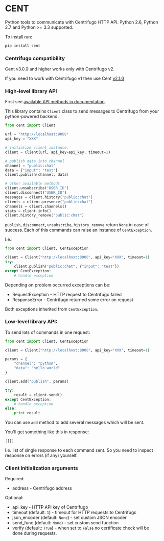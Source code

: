 CENT
====

Python tools to communicate with Centrifugo HTTP API. Python 2.6, Python 2.7 and Python >= 3.3 supported.

To install run:

```bash
pip install cent
```

### Centrifugo compatibility

Cent v3.0.0 and higher works only with Centrifugo v2.

If you need to work with Centrifugo v1 then use Cent [v2.1.0](https://github.com/centrifugal/cent/tree/v2.1.0)

### High-level library API

First see [available API methods in documentation](https://fzambia.gitbooks.io/centrifugal/content/server/api.html).

This library contains `Client` class to send messages to Centrifugo from your python-powered backend:

```python
from cent import Client

url = "http://localhost:8000"
api_key = "XXX"

# initialize client instance.
client = Client(url, api_key=api_key, timeout=1)

# publish data into channel
channel = "public:chat"
data = {"input": "test"}
client.publish(channel, data)

# other available methods
client.unsubscribe("USER_ID")
client.disconnect("USER_ID")
messages = client.history("public:chat")
clients = client.presence("public:chat")
channels = client.channels()
stats = client.info()
client.history_remove("public:chat")
```

`publish`, `disconnect`, `unsubscribe`, `history_remove` return `None` in case of success. Each of this commands can
raise an instance of `CentException`.

I.e.:

```python
from cent import Client, CentException

client = Client("http://localhost:8000", api_key="XXX", timeout=1)
try:
    client.publish("public:chat", {"input": "test"})
except CentException:
    # handle exception
```

Depending on problem occurred exceptions can be:

* RequestException – HTTP request to Centrifugo failed
* ResponseError - Centrifugo returned some error on request

Both exceptions inherited from `CentException`.


### Low-level library API:

To send lots of commands in one request:

```python
from cent import Client, CentException

client = Client("http://localhost:8000", api_key="XXX", timeout=1)

params = {
    "channel": "python",
    "data": "hello world"
}

client.add("publish", params)

try:
    result = client.send()
except CentException:
    # handle exception
else:
    print result
```

You can use `add` method to add several messages which will be sent.

You'll get something like this in response:

```bash
[{}]
```

I.e. list of single response to each command sent. So you need to inspect response on errors (if any) yourself.

### Client initialization arguments

Required:

* address - Centrifugo address

Optional:

* api_key - HTTP API key of Centrifugo 
* timeout (default: `1`) - timeout for HTTP requests to Centrifugo
* json_encoder (default: `None`) - set custom JSON encoder
* send_func (default: `None`) - set custom send function
* verify (default: `True`) - when set to `False` no certificate check will be done during requests.
